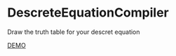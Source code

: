 # DescreteEquationCompiler

Draw the truth table for your descret equation

[DEMO](descrete-equation-compiler-pv861e5a1-heigen007.vercel.app)
